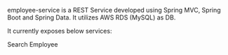 employee-service is a REST Service developed using Spring MVC, Spring Boot and Spring Data. It utilizes AWS RDS (MySQL) as DB. 

It currently exposes below services:

Search Employee
